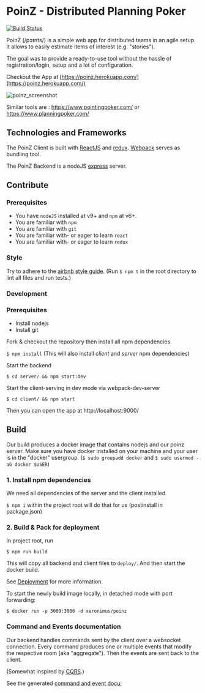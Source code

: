 # PoinZ - Distributed Planning Poker

[![Build Status](https://travis-ci.org/Zuehlke/poinz.svg?branch=master)](https://travis-ci.org/Zuehlke/poinz)

PoinZ (/pɔɪnts/) is a simple web app for distributed teams in an agile setup. It allows to easily estimate items of interest (e.g. "stories").

The goal was to provide a ready-to-use tool without the hassle of registration/login, setup and a lot of configuration.

Checkout the App at [https://poinz.herokuapp.com/](https://poinz.herokuapp.com/)

![poinz_screenshot](https://user-images.githubusercontent.com/1777143/83323333-5c74b780-a25e-11ea-9629-48ae85b22215.png)

Similar tools are : https://www.pointingpoker.com/ or https://www.planningpoker.com/

## Technologies and Frameworks

The PoinZ Client is built with [ReactJS](https://facebook.github.io/react/) and [redux](https://github.com/reactjs/redux).
[Webpack](https://webpack.github.io/) serves as bundling tool.

The PoinZ Backend is a nodeJS [express](http://expressjs.com/) server.


## Contribute

### Prerequisites

* You have `nodeJS` installed at v9+ and `npm` at v6+.
* You are familiar with `npm`
* You are familiar with `git`
* You are familiar with- or eager to learn `react`
* You are familiar with- or eager to learn `redux`

### Style

Try to adhere to the [airbnb style guide](https://github.com/airbnb/javascript).
(Run ```$ npm t``` in the root directory to lint all files and run tests.)

### Development

### Prerequisites

* Install nodejs
* Install git

Fork & checkout the repository then install all npm dependencies.

`$ npm install`  (This will also install *client* and *server* npm dependencies)

Start the backend

`$ cd server/ && npm start:dev`

Start the client-serving in dev mode via webpack-dev-server

`$ cd client/ && npm start`

Then you can open the app at http://localhost:9000/


## Build

Our build produces a docker image that contains nodejs and our poinz server.
Make sure you have docker installed on your machine and your user is in the "docker" usergroup. (```$ sudo groupadd docker``` and ```$ sudo usermod -aG docker $USER```)

### 1. Install  npm dependencies

We need all dependencies of the server and the client installed.

```$ npm i``` within the project root will do that for us (postinstall in package.json)

### 2. Build & Pack for deployment

In project root, run

```
$ npm run build
```

This will copy all backend and client files to `deploy/`. 
And then start the docker build.

See [Deployment](DEPLOYMENT.md) for more information.

To start the newly build image locally, in detached mode with port forwarding:
```
$ docker run -p 3000:3000 -d xeronimus/poinz
```

### Command and Events documentation

Our backend handles commands sent by the client over a websocket connection.
Every command produces one or multiple events that modify the respective room (aka "aggregate").
Then the events are sent back to the client.

(Somewhat inspired by [CQRS](https://martinfowler.com/bliki/CQRS.html).)

See the generated [command and event docu](/server/docu/commandAndEventDocu.md);
